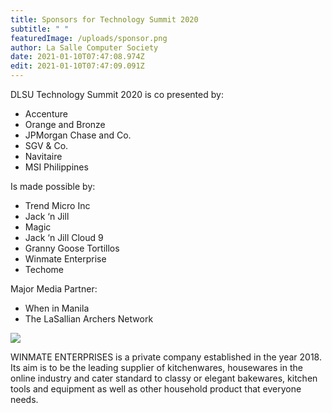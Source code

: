 ```yaml
---
title: Sponsors for Technology Summit 2020
subtitle: " "
featuredImage: /uploads/sponsor.png
author: La Salle Computer Society
date: 2021-01-10T07:47:08.974Z
edit: 2021-01-10T07:47:09.091Z
---
```

DLSU Technology Summit 2020 is co presented by:

* Accenture 
* Orange and Bronze 
* JPMorgan Chase and Co. 
* SGV & Co. 
* Navitaire 
* MSI Philippines 

Is made possible by: 

* Trend Micro Inc 
* Jack ‘n Jill 
* Magic 
* Jack ‘n Jill Cloud 9 
* Granny Goose Tortillos 
* Winmate Enterprise 
* Techome 

Major Media Partner: 

* When in Manila 
* The LaSallian Archers Network



![](/uploads/winmate-enterprise.jpg)

WINMATE ENTERPRISES is a private company established in the year 2018. Its aim is to be the leading supplier of kitchenwares, housewares in the online industry and cater standard to classy or elegant bakewares, kitchen tools and equipment as well as other household product that everyone needs.